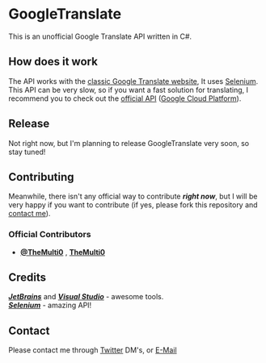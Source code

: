 # GoogleTranslate

This is an unofficial Google Translate API written in C#. <br/>

## How does it work

The API works with the [classic Google Translate website](https://translate.google.com/),
It uses [Selenium](https://github.com/SeleniumHQ/selenium). <br/>
This API can be very slow, so if you want a fast solution for translating, I recommend you to check out the [official API](https://cloud.google.com/translate/)
 ([Google Cloud Platform](https://cloud.google.com/)).<br/>
 
## Release

Not right now, but I'm planning to release GoogleTranslate very soon, so stay tuned!
 
## Contributing

Meanwhile, there isn't any official way to contribute ***right now***, but I will be very happy if you want to contribute (if yes, please fork this repository and [contact me](#contact)). <br/>

### Official Contributors
* [**@TheMulti0**](https://twitter.com/TheMulti0) , [**TheMulti0**](https://github.com/TheMulti0)


## Credits

[***JetBrains***](https://www.jetbrains.com/) and [***Visual Studio***](https://www.visualstudio.com/) - awesome tools. <br/>
[***Selenium***](https://github.com/SeleniumHQ/selenium) - amazing API! </br>

## <a name="contact">
## Contact

Please contact me through [Twitter](https://twitter.com/TheMulti0) DM's, or [E-Mail](mailto:multi@codeprecise.com)

</a>
